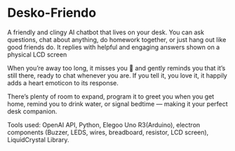 # Desko-Friendo
A friendly and clingy AI chatbot that lives on your desk. You can ask questions, chat about anything, do homework together, or just hang out like good friends do. It replies with helpful and engaging answers shown on a physical LCD screen


When you’re away too long, it misses you 🙁 and gently reminds you that it’s still there, ready to chat whenever you are. If you tell it, you love it, it happily adds a heart emoticon to its response. 

There’s plenty of room to expand, program it to greet you when you get home, remind you to drink water, or signal bedtime — making it your perfect desk companion. 

Tools used: 
OpenAI API, Python, Elegoo Uno R3(Arduino), electron components (Buzzer, LEDS, wires, breadboard, resistor, LCD screen), LiquidCrystal Library.  


